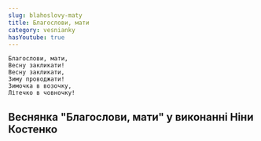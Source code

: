 ```yaml
---
slug: blahoslovy-maty
title: Благослови, мати
category: vesnianky
hasYoutube: true
---
```

```
Благослови, мати,
Весну закликати!
Весну закликати,
Зиму проводжати!
Зимочка в возочку,
Літечко в човночку!
```

## Веснянка "Благослови, мати" у виконанні Ніни Костенко

<YoutubeIframe id="IFJxMeChZ4c" className="md:w-4/5" />
